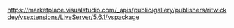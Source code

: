 https://marketplace.visualstudio.com/_apis/public/gallery/publishers/ritwickdey/vsextensions/LiveServer/5.6.1/vspackage